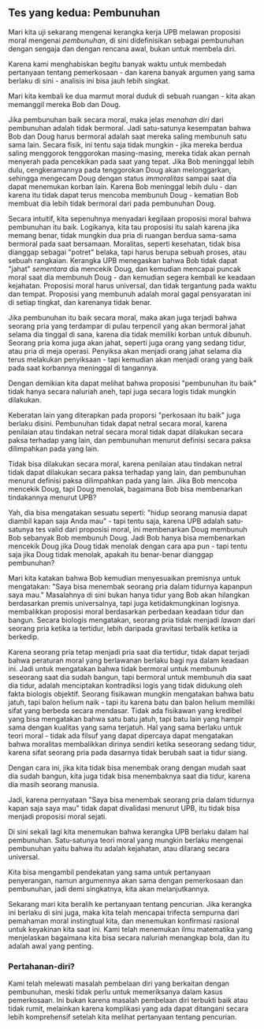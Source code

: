## Tes yang kedua: Pembunuhan

Mari kita uji sekarang mengenai kerangka kerja UPB melawan proposisi moral mengenai *pembunuhan*, di sini didefinisikan sebagai pembunuhan dengan sengaja dan dengan rencana awal, bukan untuk membela diri.

Karena kami menghabiskan begitu banyak waktu untuk membedah pertanyaan tentang pemerkosaan - dan karena banyak argumen yang sama berlaku di sini - analisis ini bisa jauh lebih singkat.

Mari kita kembali ke dua marmut moral duduk di sebuah ruangan - kita akan memanggil mereka Bob dan Doug.

Jika pembunuhan baik secara moral, maka jelas *menahan diri* dari pembunuhan adalah tidak bermoral. Jadi satu-satunya kesempatan bahwa Bob dan Doug harus bermoral adalah saat mereka saling membunuh satu sama lain. Secara fisik, ini tentu saja tidak mungkin - jika mereka berdua saling menggorok tenggorokan masing-masing, mereka tidak akan pernah menyerah pada pencekikan pada saat yang tepat. Jika Bob meninggal lebih dulu, cengkeramannya pada tenggorokan Doug akan melonggarkan, sehingga mengecam Doug dengan status *immoralitas* sampai saat dia dapat menemukan korban lain. Karena Bob meninggal lebih dulu - dan karena itu tidak dapat terus mencoba membunuh Doug - kematian Bob membuat dia lebih tidak bermoral dari pada pembunuhan Doug.

Secara intuitif, kita sepenuhnya menyadari kegilaan proposisi moral bahwa pembunuhan itu baik. Logikanya, kita tau proposisi itu salah karena jika memang benar, tidak mungkin dua pria di ruangan berdua sama-sama bermoral pada saat bersamaan. Moralitas, seperti kesehatan, tidak bisa dianggap sebagai "potret" belaka, tapi harus berupa sebuah proses, atau sebuah rangkaian. Kerangka UPB menegaskan bahwa Bob tidak dapat "jahat" *sementara* dia mencekik Doug, dan kemudian mencapai puncak moral saat dia membunuh Doug - dan kemudian segera kembali ke keadaan kejahatan. Proposisi moral harus universal, dan tidak tergantung pada waktu dan tempat. Proposisi yang membunuh adalah moral gagal pensyaratan ini di setiap tingkat, dan karenanya tidak benar.

Jika pembunuhan itu baik secara moral, maka akan juga terjadi bahwa seorang pria yang terdampar di pulau terpencil yang akan bermoral jahat selama dia tinggal di sana, karena dia tidak memiliki korban untuk dibunuh. Seorang pria koma juga akan jahat, seperti juga orang yang sedang tidur, atau pria di meja operasi. Penyiksa akan menjadi orang jahat selama dia terus melakukan penyiksaan - tapi kemudian akan menjadi orang yang baik pada saat korbannya meninggal di tangannya.

Dengan demikian kita dapat melihat bahwa proposisi "pembunuhan itu baik" tidak hanya secara naluriah aneh, tapi juga secara logis tidak mungkin dilakukan.

Keberatan lain yang diterapkan pada proporsi "perkosaan itu baik" juga berlaku disini. Pembunuhan tidak dapat netral secara moral, karena penilaian atau tindakan netral secara moral tidak dapat dilakukan secara paksa terhadap yang lain, dan pembunuhan menurut definisi secara paksa dilimpahkan pada yang lain.

Tidak bisa dilakukan secara moral, karena penilaian atau tindakan netral tidak dapat dilakukan secara paksa terhadap yang lain, dan pembunuhan menurut definisi paksa dilimpahkan pada yang lain. Jika Bob mencoba mencekik Doug, tapi Doug menolak, bagaimana Bob bisa membenarkan tindakannya menurut UPB?

Yah, dia bisa mengatakan sesuatu seperti: "hidup seorang manusia dapat diambil kapan saja Anda mau" - tapi tentu saja, karena UPB adalah satu-satunya tes valid dari proposisi moral, ini membenarkan Doug membunuh Bob sebanyak Bob membunuh Doug. Jadi Bob hanya bisa membenarkan mencekik Doug jika Doug tidak menolak dengan cara apa pun - tapi tentu saja jika Doug tidak menolak, apakah itu benar-benar dianggap pembunuhan?

Mari kita katakan bahwa Bob kemudian menyesuaikan premisnya untuk mengatakan: "Saya bisa menembak seorang pria dalam tidurnya kapanpun saya mau." Masalahnya di sini bukan hanya tidur yang Bob akan hilangkan berdasarkan premis universalnya, tapi juga ketidakmungkinan logisnya. membalikkan proposisi moral berdasarkan perbedaan keadaan tidur dan bangun. Secara biologis mengatakan, seorang pria tidak menjadi *lawan* dari seorang pria ketika ia tertidur, lebih daripada gravitasi terbalik ketika ia berkedip.

Karena seorang pria tetap menjadi pria saat dia tertidur, tidak dapat terjadi bahwa peraturan moral yang berlawanan berlaku bagi nya dalam keadaan ini. Jadi untuk mengatakan bahwa tidak bermoral untuk membunuh seseorang saat dia sudah bangun, tapi bermoral untuk membunuh dia saat dia tidur, adalah menciptakan kontradiksi logis yang tidak didukung oleh fakta biologis objektif. Seorang fisikawan mungkin mengatakan bahwa batu jatuh, tapi balon helium naik - tapi itu karena batu dan balon helium memiliki sifat yang berbeda secara mendasar. Tidak ada fisikawan yang kredibel yang bisa mengatakan bahwa satu batu jatuh, tapi batu lain yang hampir sama dengan kualitas yang sama terjatuh. Hal yang sama berlaku untuk teori moral - tidak ada filsuf yang dapat dipercaya dapat mengatakan bahwa moralitas membalikkan dirinya sendiri ketika seseorang sedang tidur, karena sifat seorang pria pada dasarnya tidak berubah saat ia tidur siang.

Dengan cara ini, jika kita tidak bisa menembak orang dengan mudah saat dia sudah bangun, kita juga tidak bisa menembaknya saat dia tidur, karena dia masih seorang manusia.

Jadi, karena pernyataan "Saya bisa menembak seorang pria dalam tidurnya kapan saja saya mau" tidak dapat divalidasi menurut UPB, itu tidak bisa menjadi proposisi moral sejati.

Di sini sekali lagi kita menemukan bahwa kerangka UPB berlaku dalam hal pembunuhan. Satu-satunya teori moral yang mungkin berlaku mengenai pembunuhan yaitu bahwa itu adalah kejahatan, atau dilarang secara universal.

Kita bisa mengambil pendekatan yang sama untuk pertanyaan penyerangan, namun argumennya akan sama dengan pemerkosaan dan pembunuhan, jadi demi singkatnya, kita akan melanjutkannya.

Sekarang mari kita beralih ke pertanyaan tentang pencurian. Jika kerangka ini berlaku di sini juga, maka kita telah mencapai trifecta sempurna dari pemahaman moral instingtual kita, dan menemukan konfirmasi rasional untuk keyakinan kita saat ini. Kami telah menemukan ilmu matematika yang menjelaskan bagaimana kita bisa secara naluriah menangkap bola, dan itu adalah awal yang penting.

### Pertahanan-diri?

Kami telah melewati masalah pembelaan diri yang berkaitan dengan pembunuhan, meski tidak perlu untuk memeriksanya dalam kasus pemerkosaan. Ini bukan karena masalah pembelaan diri terbukti baik atau tidak rumit, melainkan karena komplikasi yang ada dapat ditangani secara lebih komprehensif setelah kita melihat pertanyaan tentang pencurian.

